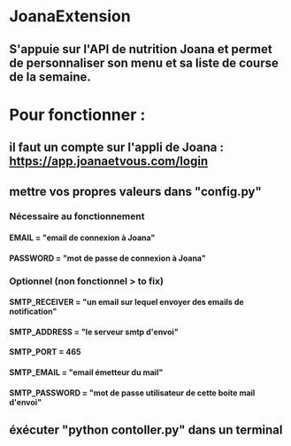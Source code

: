 # JoanaExtension
## S'appuie sur l'API de nutrition Joana et permet de personnaliser son menu et sa liste de course de la semaine.

# Pour fonctionner :
## il faut un compte sur l'appli de Joana : https://app.joanaetvous.com/login

## mettre vos propres valeurs dans "config.py" 
### Nécessaire au fonctionnement
#### EMAIL = "email de connexion à Joana"
#### PASSWORD = "mot de passe de connexion à Joana"
### Optionnel (non fonctionnel > to fix)
#### SMTP_RECEIVER = "un email sur lequel envoyer des emails de notification"
#### SMTP_ADDRESS = "le serveur smtp d'envoi"
#### SMTP_PORT = 465
#### SMTP_EMAIL = "email émetteur du mail"
#### SMTP_PASSWORD = "mot de passe utilisateur de cette boite mail d'envoi"

## éxécuter "python contoller.py" dans un terminal
